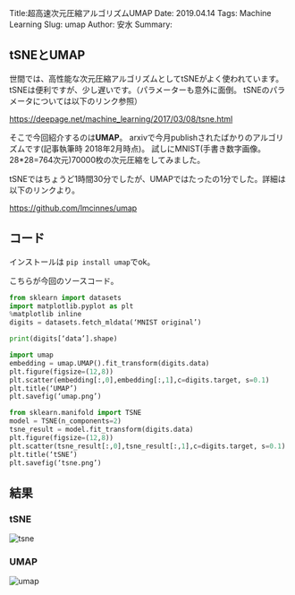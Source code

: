Title:超高速次元圧縮アルゴリズムUMAP
Date: 2019.04.14
Tags: Machine Learning
Slug: umap
Author: 安水
Summary:

## tSNEとUMAP
世間では、高性能な次元圧縮アルゴリズムとしてtSNEがよく使われています。 tSNEは便利ですが、少し遅いです。（パラメーターも意外に面倒。 tSNEのパラメータについては以下のリンク参照）

<https://deepage.net/machine_learning/2017/03/08/tsne.html>

そこで今回紹介するのは**UMAP**。 arxivで今月publishされたばかりのアルゴリズムです(記事執筆時 2018年2月時点)。 試しにMNIST(手書き数字画像。28*28=764次元)70000枚の次元圧縮をしてみました。

tSNEではちょうど1時間30分でしたが、UMAPではたったの1分でした。詳細は以下のリンクより。

<https://github.com/lmcinnes/umap>

## コード
インストールは `pip install umap`でok。

こちらが今回のソースコード。
```python
from sklearn import datasets
import matplotlib.pyplot as plt
%matplotlib inline
digits = datasets.fetch_mldata(‘MNIST original’)

print(digits[‘data’].shape)

import umap
embedding = umap.UMAP().fit_transform(digits.data)
plt.figure(figsize=(12,8))
plt.scatter(embedding[:,0],embedding[:,1],c=digits.target, s=0.1)
plt.title(‘UMAP’)
plt.savefig(‘umap.png’)

from sklearn.manifold import TSNE
model = TSNE(n_components=2)
tsne_result = model.fit_transform(digits.data)
plt.figure(figsize=(12,8))
plt.scatter(tsne_result[:,0],tsne_result[:,1],c=digits.target, s=0.1)
plt.title(‘tSNE’)
plt.savefig(‘tsne.png’)
```

## 結果
### tSNE
![tsne]({attach}images/umap_figs/tsne.png)

### UMAP
![umap]({attach}images/umap_figs/umap.png)
